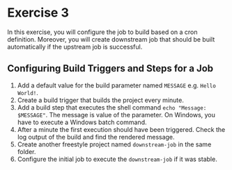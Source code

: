 # Exercise 3

In this exercise, you will configure the job to build based on a cron definition. Moreover, you will create downstream job that should be built automatically if the upstream job is successful.

## Configuring Build Triggers and Steps for a Job

1. Add a default value for the build parameter named `MESSAGE` e.g. `Hello World!`.
2. Create a build trigger that builds the project every minute.
3. Add a build step that executes the shell command `echo "Message: $MESSAGE"`. The message is value of the parameter. On Windows, you have to execute a Windows batch command.
4. After a minute the first execution should have been triggered. Check the log output of the build and find the rendered message.
5. Create another freestyle project named `downstream-job` in the same folder.
6. Configure the initial job to execute the `downstream-job` if it was stable.